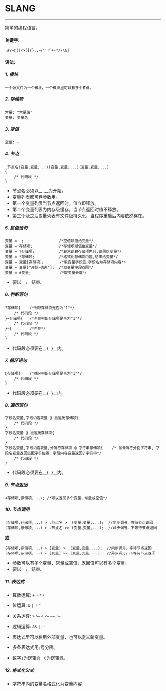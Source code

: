 ﻿# SLANG 
***
简单的编程语言。

#### 关键字:
    .#?~@()<>[]{},;=\"'!^+-*/\\&|


#### 语法:  
##### 1. 模块
    一个源文件为一个模块，一个模块里可以有多个节点。

##### 2. 存储项
    常量: "常量值"
    变量: 变量名

##### 3. 空值
    空值: -

##### 4. 节点
    .节点名(变量,变量,...)(变量,变量,...)(变量,变量,...)  
    {  
        /* 代码段 */  
    }  
* 节点名必须以__`.`__为开始。
* 变量列表都可传参数用。
* 第一个变量列表当节点返回时，值立即释放。
* 第二个变量列表为内存级缓存，当节点返回时值不释放。
* 第三个及之后变量列表有文件级持久化，当程序重启后内容依然存在。  

##### 5. 赋值语句  
    
    变量 = -;                /*空值赋值给变量*/  
    变量 = 存储项;            /*存储项赋值给变量*/  
    变量 = ?存储项;           /*算术运算存储项内容,结果给变量*/  
    变量 = *存储项;           /*格式化存储项内容,结果给变量*/  
    变量 = 变量[存储项];       /*取变量字段值,字段名为存储项内容*/  
    变量 = 变量["开始~结束"];  /*取变量字段范围*/  
    变量 = #变量;             /*取变量长度*/  
    

* 要以__`;`__结束。
    
##### 6. 判断语句  
    ?存储项{    /*判断存储项是否为"1"*/  
        /* 代码段 */  
    }~存储项{   /*否则判断存储项是否为"1"*/  
        /* 代码段 */  
    }~{        /*否则*/  
        /* 代码段 */  
    }  
    
* 代码段必须要在__`{ }`__内。
    
##### 7. 循环语句  
    @存储项{    /*循环判断存储项是否为"1"*/  
        /* 代码段 */  
    }  
    
* 代码段必须要在__`{ }`__内。

##### 8. 遍历语句  
    字段名变量,字段内容变量 @ 被遍历存储项{  
        /* 代码段 */  
    }  
    字段名变量 @ 被遍历存储项{  
        /* 代码段 */  
    }  
    字段名变量,字段内容变量,分隔符存储项 @ 字符串存储项{    /* 按分隔符分割字符串, 字段名变量返回匹配字符位置，字段内容变量返回子字符串*/  
        /* 代码段 */  
    }  
* 代码段必须要在__`{ }`__内。  
    
##### 9. 节点返回  
    <存储项,存储项,...>; /*可以返回多个变量、常量或空值*/

##### 10. 节点调用  
    (存储项,存储项,...) > .节点名 >  (变量,变量,...);  //同步调用，等待节点返回  
    (存储项,存储项,...) > .节点名 >> (变量,变量,...);  //异步调用，不等待节点返回  

__或__

    (存储项,存储项,...) > [变量] >  (变量,变量,...);  //同步调用，等待节点返回  
    (存储项,存储项,...) > [变量] >> (变量,变量,...);  //异步调用，不等待节点返回  

* 参数可以有多个变量、常量或空值，返回值可以有多个变量。  
* 要以__`;`__结束。  

##### 11. 表达式
* 算数运算: `+` `-` `*` `/`
* 位运算: `&` `|` `!` `^`
* 关系运算: `>` `>=` `<` `<=` `==` `!=`
* 逻辑运算: `&&` `||` `~`

* 表达式里可以使用外部变量，也可以定义新变量。
* 多条表达式用`;`号分隔。
* 数字`1`为逻辑`真`，`0`为逻辑`假`。

##### 12. 格式化公式
* 字符串内的变量名格式化为变量内容
